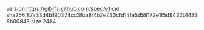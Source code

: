 version https://git-lfs.github.com/spec/v1
oid sha256:87a33d4bf90324cc3fba8f4b7e230cfd14fe5d59172e1f5d9432b14338b00843
size 2484
